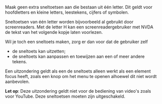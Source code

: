 <!-- @license CC0-1.0 -->

Maak geen extra sneltoetsen aan die bestaan uit één letter. Dit geldt voor hoofdletters en kleine letters, leestekens, cijfers of symbolen.

Sneltoetsen van één letter worden bijvoorbeeld al gebruikt door screenreaders. Met de letter H kan een screenreadergebruiker met NVDA de tekst van het volgende kopje laten voorlezen.

Wil je toch een sneltoets maken, zorg er dan voor dat de gebruiker zelf

- de sneltoets kan uitzetten;
- de sneltoets kan aanpassen en toewijzen aan een of meer andere tekens.

Een uitzondering geldt als een de sneltoets alleen werkt als een element focus heeft, zoals een knop om het menu te openen alhoewel dit niet wordt aanbevolen.

**Let op**: Deze uitzondering geldt niet voor de bediening van video's zoals voor YouTube. Deze sneltoetsen moeten zijn uitgeschakeld.
